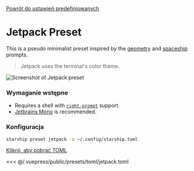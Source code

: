 [Powrót do ustawień predefiniowanych](./README.md#jetpack)

# Jetpack Preset

This is a pseudo minimalist preset inspired by the [geometry](https://github.com/geometry-zsh/geometry) and [spaceship](https://github.com/spaceship-prompt/spaceship-prompt) prompts.

> Jetpack uses the terminal's color theme.

![Screenshot of Jetpack preset](/presets/img/jetpack.png)

### Wymaganie wstępne

- Requires a shell with [`right-prompt`](https://starship.rs/advanced-config/#enable-right-prompt) support.
- [Jetbrains Mono](https://www.jetbrains.com/lp/mono/) is recommended.

### Konfiguracja

```sh
starship preset jetpack -o ~/.config/starship.toml
```

[Kliknij, aby pobrać TOML](/presets/toml/jetpack.toml)

<<< @/.vuepress/public/presets/toml/jetpack.toml
